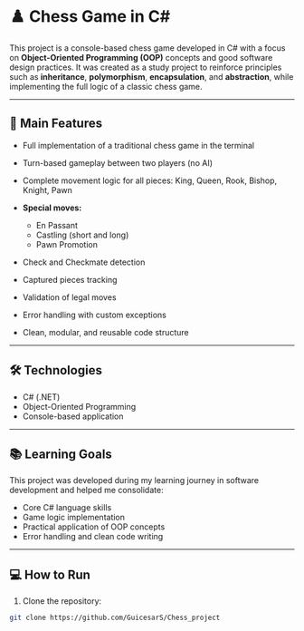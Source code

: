 # ♟️ Chess Game in C#

This project is a console-based chess game developed in C# with a focus on **Object-Oriented Programming (OOP)** concepts and good software design practices. It was created as a study project to reinforce principles such as **inheritance**, **polymorphism**, **encapsulation**, and **abstraction**, while implementing the full logic of a classic chess game.

---

## 🚀 Main Features

- Full implementation of a traditional chess game in the terminal
- Turn-based gameplay between two players (no AI)
- Complete movement logic for all pieces: King, Queen, Rook, Bishop, Knight, Pawn

  
- **Special moves:**
  - En Passant
  - Castling (short and long)
  - Pawn Promotion
 
- Check and Checkmate detection
- Captured pieces tracking
- Validation of legal moves
- Error handling with custom exceptions
- Clean, modular, and reusable code structure

---

## 🛠️ Technologies

- C# (.NET)
- Object-Oriented Programming
- Console-based application

---

## 📚 Learning Goals

This project was developed during my learning journey in software development and helped me consolidate:

- Core C# language skills
- Game logic implementation
- Practical application of OOP concepts
- Error handling and clean code writing
---

## 💻 How to Run

1. Clone the repository:
```bash
git clone https://github.com/GuicesarS/Chess_project


